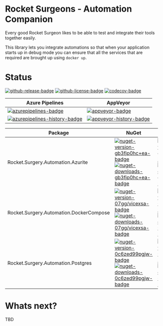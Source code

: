 # Rocket Surgeons - Automation Companion

Every good Rocket Surgeon likes to be able to test and integrate their tools together easily.  

This library lets you integrate automations so that when your application starts up in debug mode you can ensure that all the services that are required are brought up using `docker up`.


# Status
<!-- badges -->
[![github-release-badge]][github-release]
[![github-license-badge]][github-license]
[![codecov-badge]][codecov]
<!-- badges -->

<!-- history badges -->
| Azure Pipelines | AppVeyor |
| --------------- | -------- |
| [![azurepipelines-badge]][azurepipelines] | [![appveyor-badge]][appveyor] |
| [![azurepipelines-history-badge]][azurepipelines-history] | [![appveyor-history-badge]][appveyor-history] |
<!-- history badges -->

<!-- nuget packages -->
| Package | NuGet | MyGet |
| ------- | ----- | ----- |
| Rocket.Surgery.Automation.Azurite | [![nuget-version-gb3fjp0hc+ea-badge]![nuget-downloads-gb3fjp0hc+ea-badge]][nuget-gb3fjp0hc+ea] | [![myget-version-gb3fjp0hc+ea-badge]![myget-downloads-gb3fjp0hc+ea-badge]][myget-gb3fjp0hc+ea] |
| Rocket.Surgery.Automation.DockerCompose | [![nuget-version-07gg/vicexsa-badge]![nuget-downloads-07gg/vicexsa-badge]][nuget-07gg/vicexsa] | [![myget-version-07gg/vicexsa-badge]![myget-downloads-07gg/vicexsa-badge]][myget-07gg/vicexsa] |
| Rocket.Surgery.Automation.Postgres | [![nuget-version-0c6zed99pgjw-badge]![nuget-downloads-0c6zed99pgjw-badge]][nuget-0c6zed99pgjw] | [![myget-version-0c6zed99pgjw-badge]![myget-downloads-0c6zed99pgjw-badge]][myget-0c6zed99pgjw] |
<!-- nuget packages -->

# Whats next?
TBD

<!-- generated references -->
[github-release]: https://github.com/RocketSurgeonsGuild/Testing/releases/latest
[github-release-badge]: https://img.shields.io/github/release/RocketSurgeonsGuild/Testing.svg?logo=github&style=flat "Latest Release"
[github-license]: https://github.com/RocketSurgeonsGuild/Testing/blob/master/LICENSE
[github-license-badge]: https://img.shields.io/github/license/RocketSurgeonsGuild/Testing.svg?style=flat "License"
[codecov]: https://codecov.io/gh/RocketSurgeonsGuild/Testing
[codecov-badge]: https://img.shields.io/codecov/c/github/RocketSurgeonsGuild/Testing.svg?color=E03997&label=codecov&logo=codecov&logoColor=E03997&style=flat "Code Coverage"
[azurepipelines]: https://rocketsurgeonsguild.visualstudio.com/Libraries/_build/latest?definitionId=1&branchName=master
[azurepipelines-badge]: https://img.shields.io/azure-devops/build/rocketsurgeonsguild/Libraries/1.svg?color=98C6FF&label=azure%20pipelines&logo=azuredevops&logoColor=98C6FF&style=flat "Azure Pipelines Status"
[azurepipelines-history]: https://rocketsurgeonsguild.visualstudio.com/Libraries/_build?definitionId=1&branchName=master
[azurepipelines-history-badge]: https://buildstats.info/azurepipelines/chart/rocketsurgeonsguild/Libraries/1?includeBuildsFromPullRequest=false "Azure Pipelines History"
[appveyor]: https://ci.appveyor.com/project/RocketSurgeonsGuild/testing
[appveyor-badge]: https://img.shields.io/appveyor/ci/RocketSurgeonsGuild/testing.svg?color=00b3e0&label=appveyor&logo=appveyor&logoColor=00b3e0&style=flat "AppVeyor Status"
[appveyor-history]: https://ci.appveyor.com/project/RocketSurgeonsGuild/testing/history
[appveyor-history-badge]: https://buildstats.info/appveyor/chart/RocketSurgeonsGuild/testing?includeBuildsFromPullRequest=false "AppVeyor History"
[nuget-gb3fjp0hc+ea]: https://www.nuget.org/packages/Rocket.Surgery.Automation.Azurite/
[nuget-version-gb3fjp0hc+ea-badge]: https://img.shields.io/nuget/v/Rocket.Surgery.Automation.Azurite.svg?color=004880&logo=nuget&style=flat-square "NuGet Version"
[nuget-downloads-gb3fjp0hc+ea-badge]: https://img.shields.io/nuget/dt/Rocket.Surgery.Automation.Azurite.svg?color=004880&logo=nuget&style=flat-square "NuGet Downloads"
[myget-gb3fjp0hc+ea]: https://www.myget.org/feed/rocket-surgeons-guild/package/nuget/Rocket.Surgery.Automation.Azurite
[myget-version-gb3fjp0hc+ea-badge]: https://img.shields.io/myget/rocket-surgeons-guild/vpre/Rocket.Surgery.Automation.Azurite.svg?label=myget&color=004880&logo=nuget&style=flat-square "MyGet Pre-Release Version"
[myget-downloads-gb3fjp0hc+ea-badge]: https://img.shields.io/myget/rocket-surgeons-guild/dt/Rocket.Surgery.Automation.Azurite.svg?color=004880&logo=nuget&style=flat-square "MyGet Downloads"
[nuget-07gg/vicexsa]: https://www.nuget.org/packages/Rocket.Surgery.Automation.DockerCompose/
[nuget-version-07gg/vicexsa-badge]: https://img.shields.io/nuget/v/Rocket.Surgery.Automation.DockerCompose.svg?color=004880&logo=nuget&style=flat-square "NuGet Version"
[nuget-downloads-07gg/vicexsa-badge]: https://img.shields.io/nuget/dt/Rocket.Surgery.Automation.DockerCompose.svg?color=004880&logo=nuget&style=flat-square "NuGet Downloads"
[myget-07gg/vicexsa]: https://www.myget.org/feed/rocket-surgeons-guild/package/nuget/Rocket.Surgery.Automation.DockerCompose
[myget-version-07gg/vicexsa-badge]: https://img.shields.io/myget/rocket-surgeons-guild/vpre/Rocket.Surgery.Automation.DockerCompose.svg?label=myget&color=004880&logo=nuget&style=flat-square "MyGet Pre-Release Version"
[myget-downloads-07gg/vicexsa-badge]: https://img.shields.io/myget/rocket-surgeons-guild/dt/Rocket.Surgery.Automation.DockerCompose.svg?color=004880&logo=nuget&style=flat-square "MyGet Downloads"
[nuget-0c6zed99pgjw]: https://www.nuget.org/packages/Rocket.Surgery.Automation.Postgres/
[nuget-version-0c6zed99pgjw-badge]: https://img.shields.io/nuget/v/Rocket.Surgery.Automation.Postgres.svg?color=004880&logo=nuget&style=flat-square "NuGet Version"
[nuget-downloads-0c6zed99pgjw-badge]: https://img.shields.io/nuget/dt/Rocket.Surgery.Automation.Postgres.svg?color=004880&logo=nuget&style=flat-square "NuGet Downloads"
[myget-0c6zed99pgjw]: https://www.myget.org/feed/rocket-surgeons-guild/package/nuget/Rocket.Surgery.Automation.Postgres
[myget-version-0c6zed99pgjw-badge]: https://img.shields.io/myget/rocket-surgeons-guild/vpre/Rocket.Surgery.Automation.Postgres.svg?label=myget&color=004880&logo=nuget&style=flat-square "MyGet Pre-Release Version"
[myget-downloads-0c6zed99pgjw-badge]: https://img.shields.io/myget/rocket-surgeons-guild/dt/Rocket.Surgery.Automation.Postgres.svg?color=004880&logo=nuget&style=flat-square "MyGet Downloads"
<!-- generated references -->

<!-- nuke-data
github:
  owner: RocketSurgeonsGuild
  repository: Testing
azurepipelines:
  account: rocketsurgeonsguild
  teamproject: Libraries
  builddefinition: 1
appveyor:
  account: RocketSurgeonsGuild
  build: testing
myget:
  account: rocket-surgeons-guild
-->